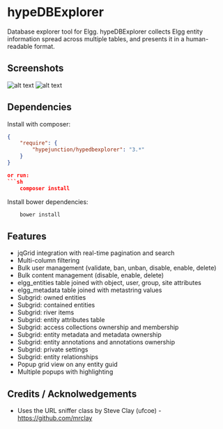 hypeDBExplorer
==============

Database explorer tool for Elgg.
hypeDBExplorer collects Elgg entity information spread across multiple tables, and presents it in a human-readable format.

## Screenshots ##

![alt text](https://raw.github.com/hypeJunction/hypeDBExplorer/master/screenshots/db_explorer_entities.png "Database Explorer")
![alt text](https://raw.github.com/hypeJunction/hypeDBExplorer/master/screenshots/db_explorer_subgrids.png "Database Explorer")

## Dependencies ##

Install with composer:
```json
{
	"require": {
		"hypejunction/hypedbexplorer": "3.*"
	}
}

or run:
```sh
	composer install
```

Install bower dependencies:
```sh
	bower install
```

## Features ##

* jqGrid integration with real-time pagination and search
* Multi-column filtering
* Bulk user management (validate, ban, unban, disable, enable, delete)
* Bulk content management (disable, enable, delete)
* elgg_entities table joined with object, user, group, site attributes
* elgg_metadata table joined with metastring values
* Subgrid: owned entities
* Subgrid: contained entities
* Subgrid: river items
* Subgrid: entity attributes table
* Subgrid: access collections ownership and membership
* Subgrid: entity metadata and metadata ownership
* Subgrid: entity annotations and annotations ownership
* Subgrid: private settings
* Subgrid: entity relationships
* Popup grid view on any entity guid
* Multiple popups with highlighting


## Credits / Acknolwedgements ##

* Uses the URL sniffer class by Steve Clay (ufcoe) - https://github.com/mrclay
